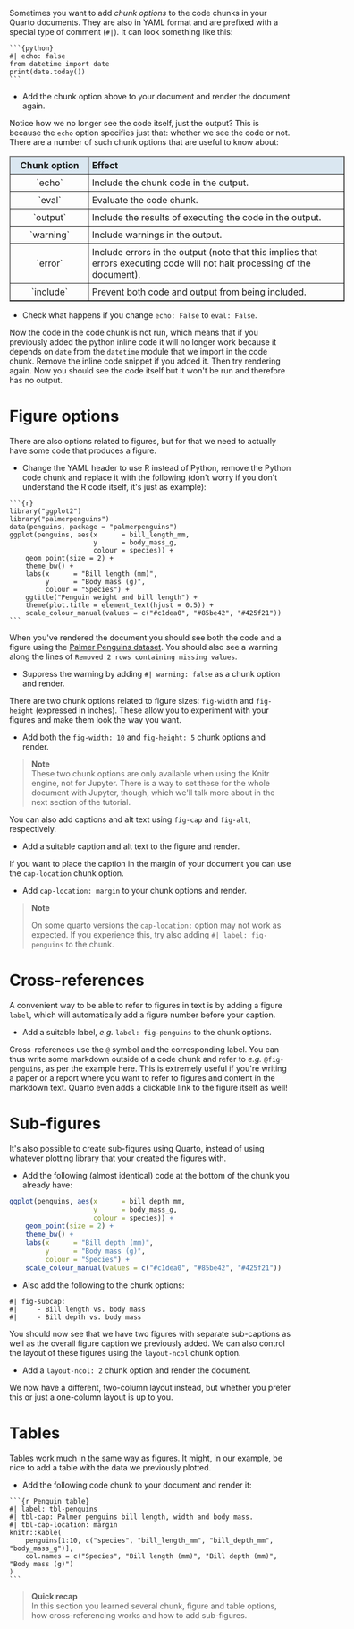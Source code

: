Sometimes you want to add *chunk options* to the code chunks in your Quarto
documents. They are also in YAML format and are prefixed with a special type of
comment (`#|`). It can look something like this:

````
```{python}
#| echo: false
from datetime import date
print(date.today())
```
````

* Add the chunk option above to your document and render the document again.

Notice how we no longer see the code itself, just the output? This is because
the `echo` option specifies just that: whether we see the code or not. There are
a number of such chunk options that are useful to know about:

<table class="table table-hover table-condensed" border=1; style="width:600px; margin-left:auto; margin-right:auto;">
    <thead style="background-color:#DAE7F1">
        <tr>
            <td style="padding:5px; width:130px; text-align:center;"> <font size="3">
                <b> Chunk option </b>
            </td>
            <td style="padding:5px"> <font size="3">
                <b> Effect </b>
            </td>
        </tr>
    </thead>
    <tr>
        <td style="padding:5px; vertical-align:middle; text-align:center;"> <font size="3">
            `echo`
        </td>
        <td style="padding:5px"> <font size="3">
            Include the chunk code in the output.
        </td>
    </tr>
    <tr>
        <td style="padding:5px; vertical-align:middle; text-align:center;"> <font size="3">
            `eval`
        </td>
        <td style="padding:5px"> <font size="3">
            Evaluate the code chunk.
        </td>
    </tr>
    <tr>
        <td style="padding:5px; vertical-align:middle; text-align:center;"> <font size="3">
            `output`
        </td>
        <td style="padding:5px"> <font size="3">
            Include the results of executing the code in the output.
        </td>
    </tr>
    <tr>
        <td style="padding:5px; vertical-align:middle; text-align:center;"> <font size="3">
            `warning`
        </td>
        <td style="padding:5px"> <font size="3">
            Include warnings in the output.
        </td>
    </tr>
    <tr>
        <td style="padding:5px; vertical-align:middle; text-align:center;"> <font size="3">
            `error`
        </td>
        <td style="padding:5px"> <font size="3">
            Include errors in the output (note that this implies that errors
            executing code will not halt processing of the document).
        </td>
    </tr>
    <tr>
        <td style="padding:5px; vertical-align:middle; text-align:center;"> <font size="3">
            `include`
        </td>
        <td style="padding:5px"> <font size="3">
            Prevent both code and output from being included.
        </td>
    </tr>
</table>

* Check what happens if you change `echo: False` to `eval: False`.

Now the code in the code chunk is not run, which means that if you previously
added the python inline code it will no longer work because it depends on `date`
from the `datetime` module that we import in the code chunk. Remove the inline
code snippet if you added it. Then try rendering again. Now you should see the
code itself but it won't be run and therefore has no output.

# Figure options

There are also options related to figures, but for that we need to actually have
some code that produces a figure.

* Change the YAML header to use R instead of Python, remove the Python code
  chunk and replace it with the following (don't worry if you don't understand
  the R code itself, it's just as example):

````
```{r}
library("ggplot2")
library("palmerpenguins")
data(penguins, package = "palmerpenguins")
ggplot(penguins, aes(x      = bill_length_mm,
                     y      = body_mass_g,
                     colour = species)) +
    geom_point(size = 2) +
    theme_bw() +
    labs(x      = "Bill length (mm)",
         y      = "Body mass (g)",
         colour = "Species") +
    ggtitle("Penguin weight and bill length") +
    theme(plot.title = element_text(hjust = 0.5)) +
    scale_colour_manual(values = c("#c1dea0", "#85be42", "#425f21"))
```
````

When you've rendered the document you should see both the code and a figure
using the [Palmer Penguins dataset](https://allisonhorst.github.io/palmerpenguins/).
You should also see a warning along the lines of `Removed 2 rows containing
missing values`.

* Suppress the warning by adding `#| warning: false` as a chunk option and render.

There are two chunk options related to figure sizes: `fig-width` and
`fig-height` (expressed in inches). These allow you to experiment with your
figures and make them look the way you want.

* Add both the `fig-width: 10` and `fig-height: 5` chunk options and render.

> **Note** <br>
> These two chunk options are only available when using the Knitr engine, not
> for Jupyter. There is a way to set these for the whole document with Jupyter,
> though, which we'll talk more about in the next section of the tutorial.

You can also add captions and alt text using `fig-cap` and `fig-alt`,
respectively.

* Add a suitable caption and alt text to the figure and render.

If you want to place the caption in the margin of your document you can use the
`cap-location` chunk option.

* Add `cap-location: margin` to your chunk options and render.

> **Note** <br>
>
> On some quarto versions the `cap-location:` option may not work as expected.
> If you experience this, try also adding `#| label: fig-penguins` to the chunk.

# Cross-references

A convenient way to be able to refer to figures in text is by adding a figure
`label`, which will automatically add a figure number before your caption.

* Add a suitable label, *e.g.* `label: fig-penguins` to the chunk options.

Cross-references use the `@` symbol and the corresponding label. You can thus
write some markdown outside of a code chunk and refer to *e.g.* `@fig-penguins`,
as per the example here. This is extremely useful if you're writing a paper or a
report where you want to refer to figures and content in the markdown text.
Quarto even adds a clickable link to the figure itself as well!

# Sub-figures

It's also possible to create sub-figures using Quarto, instead of using whatever
plotting library that your created the figures with.

* Add the following (almost identical) code at the bottom of the chunk you
  already have:

```r
ggplot(penguins, aes(x      = bill_depth_mm,
                     y      = body_mass_g,
                     colour = species)) +
    geom_point(size = 2) +
    theme_bw() +
    labs(x      = "Bill depth (mm)",
         y      = "Body mass (g)",
         colour = "Species") +
    scale_colour_manual(values = c("#c1dea0", "#85be42", "#425f21"))
```

* Also add the following to the chunk options:

```no-highlight
#| fig-subcap:
#|     - Bill length vs. body mass
#|     - Bill depth vs. body mass
```

You should now see that we have two figures with separate sub-captions as well
as the overall figure caption we previously added. We can also control the
layout of these figures using the `layout-ncol` chunk option.

* Add a `layout-ncol: 2` chunk option and render the document.

We now have a different, two-column layout instead, but whether you prefer this
or just a one-column layout is up to you.

# Tables

Tables work much in the same way as figures. It might, in our example, be nice
to add a table with the data we previously plotted.

* Add the following code chunk to your document and render it:

````
```{r Penguin table}
#| label: tbl-penguins
#| tbl-cap: Palmer penguins bill length, width and body mass.
#| tbl-cap-location: margin
knitr::kable(
    penguins[1:10, c("species", "bill_length_mm", "bill_depth_mm", "body_mass_g")],
    col.names = c("Species", "Bill length (mm)", "Bill depth (mm)", "Body mass (g)")
)
```
````

> **Quick recap** <br>
> In this section you learned several chunk, figure and table options, how
> cross-referencing works and how to add sub-figures.
